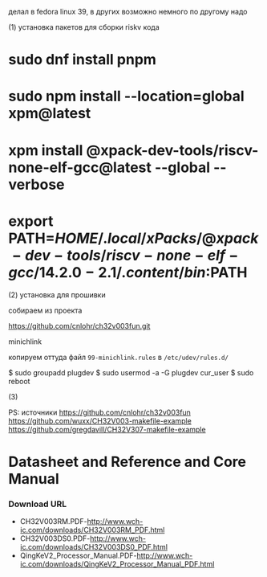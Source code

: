 
делал в fedora linux 39, в других возможно немного по другому надо


(1) установка пакетов для сборки riskv кода

# sudo dnf install pnpm

# sudo npm install --location=global xpm@latest

# xpm install @xpack-dev-tools/riscv-none-elf-gcc@latest --global --verbose

# export PATH=$HOME/.local/xPacks/@xpack-dev-tools/riscv-none-elf-gcc/14.2.0-2.1/.content/bin:$PATH



(2) установка для прошивки 

собираем из проекта 

https://github.com/cnlohr/ch32v003fun.git

minichlink

копируем оттуда файл
`99-minichlink.rules`
в
`/etc/udev/rules.d/`

$ sudo groupadd plugdev
$ sudo usermod -a -G plugdev cur_user
$ sudo reboot

(3)
 





PS:
 источники
https://github.com/cnlohr/ch32v003fun
https://github.com/wuxx/CH32V003-makefile-example
https://github.com/gregdavill/CH32V307-makefile-example


# Datasheet and Reference and Core Manual
### Download URL

- CH32V003RM.PDF-http://www.wch-ic.com/downloads/CH32V003RM_PDF.html
- CH32V003DS0.PDF-http://www.wch-ic.com/downloads/CH32V003DS0_PDF.html
- QingKeV2_Processor_Manual.PDF-http://www.wch-ic.com/downloads/QingKeV2_Processor_Manual_PDF.html

